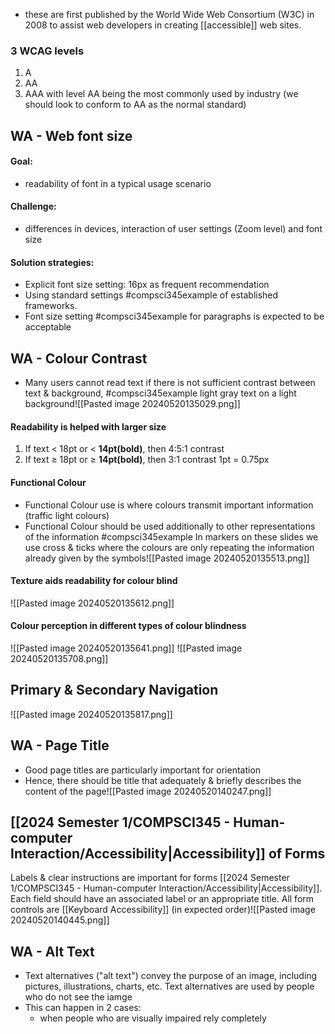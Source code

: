 - these are first published by the World Wide Web Consortium (W3C) in 2008 to assist web developers in creating [[accessible]] web sites.
### 3 WCAG levels
1. A
2. AA
3. AAA
with level AA being the most commonly used by industry (we should look to conform to AA as the normal standard)
## WA - Web font size
#### Goal:
- readability of font in a typical usage scenario
#### Challenge:
- differences in devices, interaction of user settings (Zoom level) and font size
#### Solution strategies:
- Explicit font size setting: 16px as frequent recommendation
- Using standard settings #compsci345example of established frameworks. 
- Font size setting #compsci345example for paragraphs is expected to be acceptable
## WA - Colour Contrast
- Many users cannot read text if there is not sufficient contrast between text & background, #compsci345example  light gray text on a light background![[Pasted image 20240520135029.png]]
#### Readability is helped with larger size
1. If text < 18pt or < **14pt(bold)**, then 4:5:1 contrast
2. If text $\ge$ 18pt or $\ge$ **14pt(bold)**, then 3:1 contrast
1pt = 0.75px
#### Functional Colour
- Functional Colour use is where colours transmit important information (traffic light colours)
- Functional Colour should be used additionally to other representations of the information
#compsci345example In markers on these slides we use cross & ticks where the colours are only repeating the information already given by the symbols![[Pasted image 20240520135513.png]]
#### Texture aids readability for colour blind
![[Pasted image 20240520135612.png]]
#### Colour perception in different types of colour blindness
![[Pasted image 20240520135641.png]]
![[Pasted image 20240520135708.png]]
## Primary & Secondary Navigation
![[Pasted image 20240520135817.png]]
## WA - Page Title
- Good page titles are particularly important for orientation
- Hence, there should be title that adequately & briefly describes the content of the page![[Pasted image 20240520140247.png]]
## [[2024 Semester 1/COMPSCI345 - Human-computer Interaction/Accessibility|Accessibility]] of Forms
Labels & clear instructions are important for forms [[2024 Semester 1/COMPSCI345 - Human-computer Interaction/Accessibility|Accessibility]]. Each field should have an associated label or an appropriate title. All form controls are [[Keyboard Accessibility]] (in expected order)![[Pasted image 20240520140445.png]]
## WA - Alt Text
- Text alternatives ("alt text") convey the purpose of an image, including pictures, illustrations, charts, etc. Text alternatives are used by people who do not see the iamge
- This can happen in 2 cases:
	- when people who are visually impaired rely completely